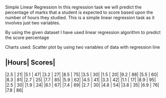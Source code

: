 Simple Linear Regression
In this regression task we will predict the percentage of marks that a student is expected to score based upon the number of hours they studied. 
This is a simple linear regression task as it involves just two variables.

By using the given dataset I have used linear regression algorithm to predict the score percentage

Charts used: Scatter plot by using two variables of data with regression line

|Hours|	Scores|
----------------
|2.5	|     21|
|5.1	|     47|
|3.2	|     27|
|8.5	|     75|
|3.5	|     30|
|1.5	|     20|
|9.2	|     88|
|5.5	|     60|
|8.3	|     81|
|2.7	|     25|
|7.7	|     85|
|5.9	|     62|
|4.5	|     41|
|3.3	|     42|
|1.1	|     17|
|8.9	|     95|
|2.5	|     30|
|1.9	|     24|
|6.1	|     67|
|7.4	|     69|
|2.7	|     30|
|4.8	|     54|
|3.8	|     35|
|6.9	|     76|
|7.8	|     86|
